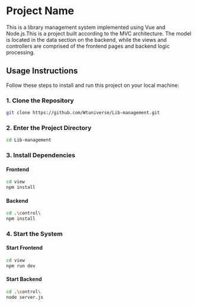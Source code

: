 # Project Name

This is a library management system implemented using Vue and Node.js.This is a project built according to the MVC architecture. The model is located in the data section on the backend, while the views and controllers are comprised of the frontend pages and backend logic processing.

## Usage Instructions

Follow these steps to install and run this project on your local machine:

### 1. Clone the Repository

```bash
git clone https://github.com/Wtuniverse/Lib-management.git
```

### 2. Enter the Project Directory

```bash
cd Lib-management
```

### 3. Install Dependencies

#### Frontend

```bash
cd view
npm install
```

#### Backend

```bash
cd .\control\
npm install
```

### 4. Start the System

#### Start Frontend

```bash
cd view
npm run dev
```

#### Start Backend

```bash
cd .\control\
node server.js
```

